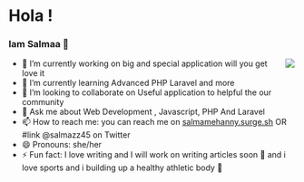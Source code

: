 # Hola ! 
### Iam Salmaa 👋

<img src="https://l.top4top.io/p_1675epb1y1.jpg" align="right">

 - 🔭 I’m currently working on big and special application will you get love it  
- 🌱 I’m currently learning Advanced PHP Laravel and more 
- 👯 I’m looking to collaborate on Useful application to helpful the our community
- 💬 Ask me about Web Development , Javascript, PHP And Laravel 
- 📫 How to reach me: you can reach me on [salmamehanny.surge.sh](#Link) OR  #link @salmazz45 on Twitter 
- 😄 Pronouns: she/her
- ⚡ Fun fact: I love writing and I will work on writing articles soon :blue_book:
   and i love sports and i building up  a healthy athletic body 🌱 
